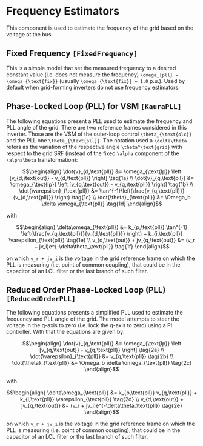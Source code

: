 # Frequency Estimators

This component is used to estimate the frequency of the grid based on the voltage at the bus.

## Fixed Frequency ```[FixedFrequency]```

This is a simple model that set the measured frequency to a desired constant value (i.e. does not measure the frequency)
``\omega_{pll} = \omega_{\text{fix}}`` (usually ``\omega_{\text{fix}} = 1.0`` p.u.). Used by default when grid-forming 
inverters do not use frequency estimators. 

## Phase-Locked Loop (PLL) for VSM ```[KauraPLL]```

The following equations present a PLL used to estimate the frequency and PLL angle of
the grid. There are two reference frames considered in this inverter. Those are the VSM
of the outer-loop control ``\theta_{\text{olc}}`` and the PLL one
``\theta_{\text{pll}}``. The notation used a ``\delta\theta`` refers as the variation
of the respective angle ``\theta^\text{grid}`` with respect to the grid SRF (instead of the fixed
``\alpha`` component of the ``\alpha\beta`` transformation):

```math
\begin{align}

\dot{v}_{d,\text{pll}} &= \omega_{\text{lp}} \left [v_{d,\text{out}} - v_{d,\text{pll}} \right] \tag{1a} \\
\dot{v}_{q,\text{pll}} &= \omega_{\text{lp}} \left [v_{q,\text{out}} - v_{q,\text{pll}} \right] \tag{1b} \\
\dot{\varepsilon}_{\text{pll}} &= \tan^{-1}\left(\frac{v_{q,\text{pll}}}{v_{d,\text{pll}}} \right) \tag{1c} \\
\dot{\theta}_{\text{pll}} &= \Omega_b \delta \omega_{\text{pll}} \tag{1d}
\end{align}
```

with

```math
\begin{align}
\delta\omega_{\text{pll}} &= k_{p,\text{pll}} \tan^{-1} \left(\frac{v_{q,\text{pll}}}{v_{d,\text{pll}}} \right) + k_{i,\text{pll}} \varepsilon_{\text{pll}} \tag{1e} \\
v_{d,\text{out}} + jv_{q,\text{out}} &= (v_r + jv_i)e^{-\delta\theta_\text{pll}}  \tag{1f}
\end{align}
```

on which ``v_r + jv_i`` is the voltage in the grid reference frame on which the PLL is
measuring (i.e. point of common coupling), that could be in the capacitor of an LCL filter
or the last branch of such filter.

## Reduced Order Phase-Locked Loop (PLL) ```[ReducedOrderPLL]```

The following equations presents a simplified PLL used to estimate the frequency and PLL angle of the grid. The model attempts to steer the voltage in the q-axis to zero (i.e. lock the q-axis to zero) using a PI controller. With that the equations are given by:

```math
\begin{align}
\dot{v}_{q,\text{pll}} &= \omega_{\text{lp}} \left [v_{q,\text{out}} - v_{q,\text{pll}} \right] \tag{2a} \\
\dot{\varepsilon}_{\text{pll}} &= v_{q,\text{pll}} \tag{2b} \\
\dot{\theta}_{\text{pll}} &= \Omega_b \delta \omega_{\text{pll}} \tag{2c}
\end{align}
```

with
```math
\begin{align}
\delta\omega_{\text{pll}} &= k_{p,\text{pll}} v_{q,\text{pll}} + k_{i,\text{pll}} \varepsilon_{\text{pll}} \tag{2d} \\
v_{d,\text{out}} + jv_{q,\text{out}} &= (v_r + jv_i)e^{-\delta\theta_\text{pll}}  \tag{2e}
\end{align}
```

on which ``v_r + jv_i`` is the voltage in the grid reference frame on which the PLL is
measuring (i.e. point of common coupling), that could be in the capacitor of an LCL filter
or the last branch of such filter.
